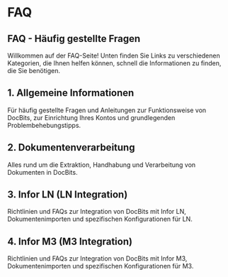 # FAQ

## FAQ - Häufig gestellte Fragen

Willkommen auf der FAQ-Seite! Unten finden Sie Links zu verschiedenen Kategorien, die Ihnen helfen können, schnell die Informationen zu finden, die Sie benötigen.

## **1. Allgemeine Informationen**

Für häufig gestellte Fragen und Anleitungen zur Funktionsweise von DocBits, zur Einrichtung Ihres Kontos und grundlegenden Problembehebungstipps.

## **2. Dokumentenverarbeitung**

Alles rund um die Extraktion, Handhabung und Verarbeitung von Dokumenten in DocBits.

## **3. Infor LN (LN Integration)**

Richtlinien und FAQs zur Integration von DocBits mit Infor LN, Dokumentenimporten und spezifischen Konfigurationen für LN.

## **4. Infor M3 (M3 Integration)**

Richtlinien und FAQs zur Integration von DocBits mit Infor M3, Dokumentenimporten und spezifischen Konfigurationen für M3.
